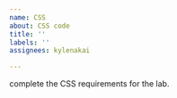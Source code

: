```yaml
---
name: CSS
about: CSS code
title: ''
labels: ''
assignees: kylenakai

---
```


complete the CSS requirements for the lab.
